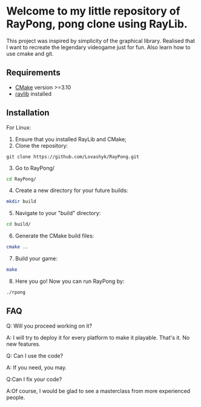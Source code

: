 # Welcome to my little repository of RayPong, pong clone using RayLib.
This project was inspired by simplicity of the graphical library. Realised that I want to recreate the legendary videogame just for fun. Also learn how to use cmake and git.

Requirements
--------

- [CMake](https://cmake.org/download/) version >=3.10
- [raylib](https://github.com/raysan5/raylib) installed

Installation
--------

For Linux:

1. Ensure that you installed RayLib and CMake;
2. Clone the repository:
```
git clone https://github.com/Lovashyk/RayPong.git
```
3. Go to RayPong/
```bash
cd RayPong/
```
4. Create a new directory for your future builds:
```bash
mkdir build
```
5. Navigate to your "build" directory:
```bash
cd build/
```
6. Generate the CMake build files:
```bash
cmake ..
```
7. Build your game:
```bash
make
```
8. Here you go! Now you can run RayPong by:
```bash
./rpong
```

FAQ
-----

Q: Will you proceed working on it? 

A: I will try to deploy it for every platform to make it playable. That's it. No new features.

Q: Can I use the code?

A: If you need, you may.

Q:Can I fix your code?

A:Of course, I would be glad to see a masterclass from more experienced people.


